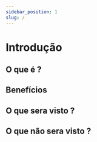 ```yaml
---
sidebar_position: 1
slug: /
---
```


# Introdução

## O que é ?

## Benefícios

## O que sera visto ?

## O que não sera visto ?